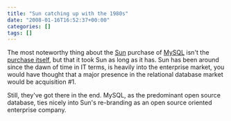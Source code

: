 ```yaml
---
title: "Sun catching up with the 1980s"
date: "2008-01-16T16:52:37+00:00"
categories: []
tags: []
---
```


The most noteworthy thing about the <a href="http://www.sun.com/">Sun</a> purchase of <a href="http://www.mysql.com/">MySQL</a> isn't the <a href="http://www.redmonk.com/cote/2008/01/16/sun-buying-mysql-oracle-buying-bea/">purchase itself</a>, but that it took Sun as long as it has. Sun has been around since the dawn of time in IT terms, is heavily into the enterprise market, you would have thought that a major presence in the relational database market would be acquisition #1.

Still, they've got there in the end. MySQL, as the predominant open source database, ties nicely into Sun's re-branding as an open source oriented enterprise company.
